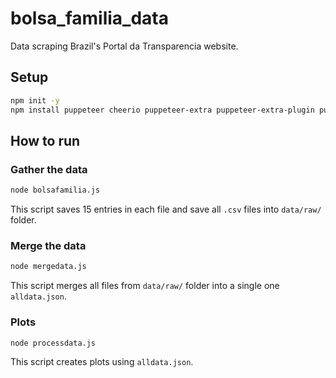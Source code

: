 # bolsa_familia_data
Data scraping Brazil's Portal da Transparencia website.

## Setup
```bash
npm init -y
npm install puppeteer cheerio puppeteer-extra puppeteer-extra-plugin puppeteer-extra-plugin-stealth
```

## How to run
### Gather the data
```bash
node bolsafamilia.js
```
This script saves 15 entries in each file and save all `.csv` files into `data/raw/` folder.

### Merge the data
```bash
node mergedata.js
```
This script merges all files from `data/raw/` folder into a single one `alldata.json`.

### Plots
```bash
node processdata.js
```
This script creates plots using `alldata.json`.
